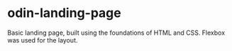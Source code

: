# odin-landing-page
Basic landing page, built using the foundations of HTML and CSS.
Flexbox was used for the layout.